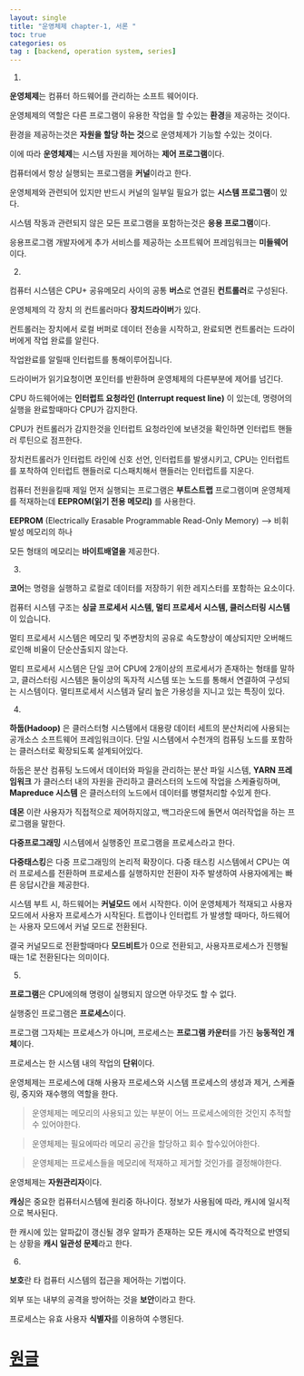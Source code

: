 ```yaml
---
layout: single
title: "운영체제 chapter-1, 서론 "
toc: true
categories: os
tag : [backend, operation system, series]
---
```


1.
**운영체제**는 컴퓨터 하드웨어를 관리하는 소프트 웨어이다. 

운영체제의 역할은 다른 프로그램이 유용한 작업을 할 수있는 **환경**을 제공하는 것이다.

환경을 제공하는것은 **자원을 할당 하는 것**으로 운영체제가 기능할 수있는 것이다.

이에 따라 **운영체제**는 시스템 자원을 제어하는 **제어 프로그램**이다.

컴퓨터에서 항상 실행되는 프로그램을 **커널**이라고 한다.

운영체제와 관련되어 있지만 반드시 커널의 일부일 필요가 없는 **시스템 프로그램**이 있다.

시스템 작동과 관련되지 않은 모든 프로그램을 포함하는것은 **응용 프로그램**이다.

응용프로그램 개발자에게 추가 서비스를 제공하는 소프트웨어 프레임워크는 **미들웨어**이다.


2.
컴퓨터 시스템은 CPU+ 공유메모리 사이의 공통 **버스**로 연결된 **컨트롤러**로 구성된다.

운영체제의 각 장치 의 컨트롤러마다 **장치드라이버**가 있다.

컨트롤러는 장치에서 로컬 버퍼로 데이터 전송을 시작하고, 완료되면 컨트롤러는 드라이버에게 작업 완료를 알린다.

작업완료를 알릴때 인터럽트를 통해이루어집니다.

드라이버가 읽기요청이면 포인터를 반환하며 운영체제의 다른부분에 제어를 넘긴다.

CPU 하드웨어에는 **인터럽트 요청라인 (Interrupt request line)** 이 있는데, 명령어의 실행을 완료할때마다 CPU가 감지한다.

CPU가  컨트롤러가 감지한것을 인터럽트 요청라인에 보낸것을 확인하면 인터럽트 핸들러 루틴으로 점프한다.

장치컨트롤러가 인터럽트 라인에 신호 선언, 인터럽트를 발생시키고, CPU는 인터럽트를 포착하여 인터럽트 핸들러로 디스패치해서 핸들러는 인터럽트를 지운다.

컴퓨터 전원을킬때 제일 먼저 실행되는 프로그램은 **부트스트랩** 프로그램이며 운영체제를 적재하는데 **EEPROM(읽기 전용 메모리)** 를 사용한다.

**EEPROM** (Electrically Erasable Programmable Read-Only Memory) --> 비휘발성 메모리의 하나

모든 형태의 메모리는 **바이트배열을** 제공한다. 

3.
**코어**는 명령을 실행하고 로컬로 데이터를 저장하기 위한 레지스터를 포함하는 요소이다.

컴퓨터 시스템 구조는 **싱글 프로세서 시스템, 멀티 프로세서 시스템, 클러스터링 시스템** 이 있습니다.

멀티 프로세서 시스템은 메모리 및 주변장치의 공유로 속도향상이 예상되지만 오버해드로인해 비율이 단순산출되지 않는다.

멀티 프로세서 시스템은 단일 코어 CPU에 2개이상의 프로세서가 존재하는 형태를 말하고, 클러스터링 시스템은 둘이상의 독자적 시스템 또는 노드를 통해서 연결하여 구성되는 시스템이다. 멀티프로세서 시스템과 달리 높은 가용성을 지니고 있는 특징이 있다. 

4.
**하둡(Hadoop)** 은 클러스터형 시스템에서 대용량 데이터 세트의 분산처리에 사용되는 공개소스 소프트웨어 프레임워크이다. 단일 시스템에서 수천개의 컴퓨팅 노드를 포함하는 클러스터로 확장되도록 설계되어있다.

하둡은 분산 컴퓨팅 노드에서 데이터와 파일을 관리하는 분산 파일 시스템,  **YARN 프레임워크** 가 클러스터 내의 자원을 관리하고 클러스터의 노드에 작업을 스케쥴링하며, **Mapreduce 시스템** 은 클러스터의 노드에서 데이터를 병렬처리할 수있게 한다. 

**데몬** 이란 사용자가 직접적으로 제어하지않고, 백그라운드에 돌면서 여러작업을 하는 프로그램을 말한다.

**다중프로그래밍** 시스템에서 실행중인 프로그램을 프로세스라고 한다. 

**다중태스킹**은 다중 프로그래밍의 논리적 확장이다. 다중 태스킹 시스템에서 CPU는 여러 프로세스를 전환하며 프로세스를 실행하지만 전환이 자주 발생하여 사용자에게는 빠른 응답시간을 제공한다.

시스템 부트 시, 하드웨어는 **커널모드** 에서 시작한다. 이어 운영체제가 적재되고 사용자 모드에서 사용자 프로세스가 시작된다. 트랩이나 인터럽트 가 발생할 때마다, 하드웨어는 사용자 모드에서 커널 모드로 전환된다.

결국 커널모드로 전환할때마다 **모드비트**가 0으로 전환되고, 사용자프로세스가 진행될때는 1로 전환된다는 의미이다.




5. 
**프로그램**은 CPU에의해 명령이 실행되지 않으면 아무것도 할 수 없다.

실행중인 프로그램은 **프로세스**이다.

프로그램 그자체는 프로세스가 아니며, 프로세스는 **프로그램 카운터**를 가진 **능동적인 개체**이다. 

프로세스는 한 시스템 내의 작업의 **단위**이다.

운영체제는 프로세스에 대해 사용자 프로세스와 시스템 프로세스의 생성과 제거, 스케쥴링, 중지와 재수행의 역할을 한다.

> 운영체제는 메모리의 사용되고 있는 부분이 어느 프로세스에의한 것인지 추적할수 있어야한다.

> 운영체제는 필요에따라 메모리 공간을 할당하고 회수 할수있어야한다.

> 운영체제는 프로세스들을 메모리에 적재하고 제거할 것인가를 결정해야한다.

운영체제는 **자원관리자**이다.


**캐싱**은 중요한 컴퓨터시스템에 원리중 하나이다. 정보가 사용됨에 따라, 캐시에 일시적으로 복사된다.

한 캐시에 있는 알파값이 갱신될 경우 알파가 존재하는 모든 캐시에 즉각적으로 반영되는 상황을 **캐시 일관성 문제**라고 한다.

6.

**보호**란 타 컴퓨터 시스템의 접근을 제어하는 기법이다. 

외부 또는 내부의 공격을 방어하는 것을 **보안**이라고 한다. 

프로세스는 유효 사용자 **식별자**를 이용하여 수행된다.






# [원글](https://gangfunction.github.io/study/nineth2/)